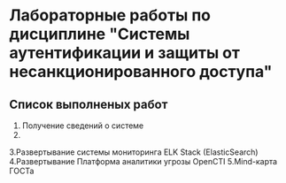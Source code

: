 # Лабораторные работы по дисциплине "Системы аутентификации и защиты от несанкционированного доступа"

## Список выполненых работ

1. Получение сведений о системе
2.
3.Развертывание системы мониторинга ELK Stack (ElasticSearch)
4.Развертывание Платформа аналитики угрозы OpenCTI
5.Mind-карта ГОСТа
